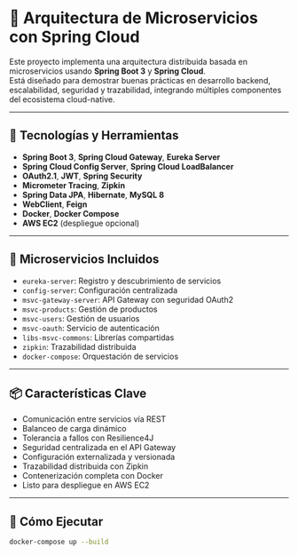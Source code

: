 
# 🧠 Arquitectura de Microservicios con Spring Cloud

Este proyecto implementa una arquitectura distribuida basada en microservicios usando **Spring Boot 3** y **Spring Cloud**.  
Está diseñado para demostrar buenas prácticas en desarrollo backend, escalabilidad, seguridad y trazabilidad, integrando múltiples componentes del ecosistema cloud-native.

---

## 🚀 Tecnologías y Herramientas

- **Spring Boot 3**, **Spring Cloud Gateway**, **Eureka Server**  
- **Spring Cloud Config Server**, **Spring Cloud LoadBalancer**  
- **OAuth2.1**, **JWT**, **Spring Security**  
- **Micrometer Tracing**, **Zipkin**  
- **Spring Data JPA**, **Hibernate**, **MySQL 8**  
- **WebClient**, **Feign**  
- **Docker**, **Docker Compose**  
- **AWS EC2** (despliegue opcional)

---

## 🧩 Microservicios Incluidos

- `eureka-server`: Registro y descubrimiento de servicios  
- `config-server`: Configuración centralizada  
- `msvc-gateway-server`: API Gateway con seguridad OAuth2  
- `msvc-products`: Gestión de productos  
- `msvc-users`: Gestión de usuarios  
- `msvc-oauth`: Servicio de autenticación  
- `libs-msvc-commons`: Librerías compartidas  
- `zipkin`: Trazabilidad distribuida  
- `docker-compose`: Orquestación de servicios  

---

## 📦 Características Clave

- Comunicación entre servicios vía REST  
- Balanceo de carga dinámico  
- Tolerancia a fallos con Resilience4J  
- Seguridad centralizada en el API Gateway  
- Configuración externalizada y versionada  
- Trazabilidad distribuida con Zipkin  
- Contenerización completa con Docker  
- Listo para despliegue en AWS EC2  

---

## 🧪 Cómo Ejecutar

```bash
docker-compose up --build
